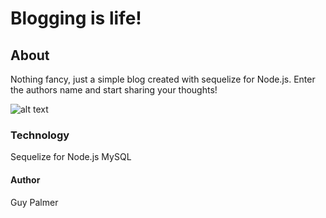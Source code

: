 # Blogging is life!

## About
Nothing fancy, just a simple blog created with sequelize for Node.js. Enter the authors name and start sharing your thoughts! 

![alt text](https://media.giphy.com/media/42Fmm3ruAP3xjmAfEs/giphy.gif)

### Technology 
Sequelize for Node.js
MySQL

#### Author
Guy Palmer
